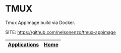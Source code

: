 # TMUX
 
 Tmux AppImage build via Docker.
 
 SITE: https://github.com/nelsonenzo/tmux-appimage

 | [Applications](https://portable-linux-apps.github.io/apps.html) | [Home](https://portable-linux-apps.github.io)
 | --- | --- |
